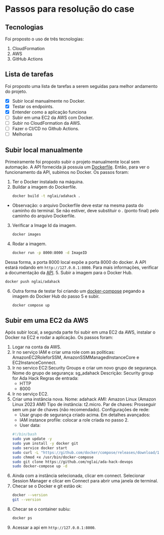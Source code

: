 # Passos para resolução do case

## Tecnologias

Foi proposto o uso de três tecnologias:
1. CloudFormation
2. AWS
3. GitHub Actions

## Lista de tarefas

Foi proposto uma lista de tarefas a serem seguidas para melhor andamento do projeto.
- [X] Subir local manualmente no Docker.
- [X] Testar os endpoints.
- [X] Entender como a aplicação funciona
- [ ] Subir em uma EC2 da AWS com Docker.
- [ ] Subir no CloudFormation da AWS.
- [ ] Fazer o CI/CD no Github Actions.
- [ ] Melhorias

## Subir local manualmente

Primeiramente foi proposto subir o projeto manualmente local sem automação.
A API fornecida já possuia um [Dockerfile](Dockerfile).
Então, para ver o funcionamento da API, subimos no Docker.
Os passos foram:
1. Ter o Docker instalado na máquina.
2. Buildar a imagem do Dockerfile. 
   ```bash
   docker build -t nglai/adahack .
   ```
* Observação: o arquivo Dockerfile deve estar na mesma pasta do caminho do terminal. Se não estiver, deve substituir o . (ponto final) pelo caminho do arquivo Dockerfile.
3. Verificar a Image Id da imagem.
   ```bash
   docker images
   ```
4. Rodar a imagem.
   ```bash
   docker run -p 8000:8000 -d ImageID
   ```
Dessa forma, a porta 8000 local expõe a porta 8000 do docker.
A API estará rodando em `http://127.0.0.1:8000`.
Para mais informações, verificar a documentação da [API](API.md).
5. Subir a imagem para o Docker Hub.
   ```bash
   docker push nglai/adahack
   ```
6. Outra forma de testar foi criando um [docker-compose](docker-compose.yaml) pegando a imagem do Docker Hub do passo 5 e subir.
   ```bash
   docker compose up
   ```

## Subir em uma EC2 da AWS

Após subir local, a segunda parte foi subir em uma EC2 da AWS, instalar o Docker na EC2 e rodar a aplicação.
Os passos foram:
1. Logar na conta da AWS.
2. Ir no serviço IAM e criar uma role com as políticas: AmazonEC2RoleforSSM, AmazonSSMManagedInstanceCore e EC2InstanceConnect.
3. Ir no servico EC2:Security Groups e criar um novo grupo de segurança.
Nome do grupo de segurança: sg_adahack
Descrição: Security group for Ada Hack
Regras de entrada:
   - HTTP
   - 8000
4. Ir no serviço EC2.
5. Criar uma instância nova.
Nome: adahack
AMI: Amazon Linux (Amazon Linux 2023 AMI)
Tipo de instância: t2.micro.
Par de chaves: Prosseguir sem um par de chaves (não recomendado).
Configurações de rede: 
   - Usar grupo de segurança criado acima.
Em detalhes avançados:
   - IAM instance profile: colocar a role criada no passo 2.
   - User data:
   ```bash
   #!/bin/bash
   sudo yum update -y
   sudo yum install -y docker git
   sudo service docker start
   sudo curl -L "https://github.com/docker/compose/releases/download/1.29.2/docker-compose-$(uname -s)-$(uname -m)" -o /usr/bin/docker-compose
   sudo chmod +x /usr/bin/docker-compose
   sudo git clone https://github.com/nglai/ada-hack-devops
   sudo docker-compose up -d
   ```
6. Ainda com a instância selecionada, clicar em connect. Selecionar Session Manager e clicar em Connect para abrir uma janela de terminal.
7. Checar se o Docker e git estão ok:
   ```bash
   docker --version
   git --version
   ```
8. Checar se o container subiu:
   ```bash
   docker ps
   ```
9. Acessar a api em `http://127.0.0.1:8000`.